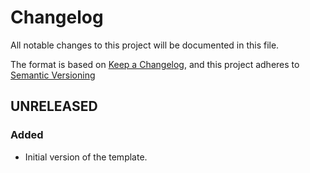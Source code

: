 # Changelog
All notable changes to this project will be documented in this file.

The format is based on [Keep a Changelog](https://keepachangelog.com/en), and this project adheres to [Semantic Versioning](https://semver.org) 

<!--
## UNRELEASED
### Added
### Changed
### Deprecated
### Removed
### Fixed
### Security
-->

## UNRELEASED
### Added
- Initial version of the template.
